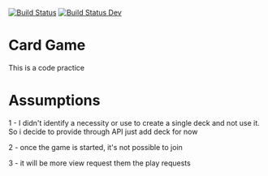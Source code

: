 [![Build Status](https://app.travis-ci.com/fhgomes/poker-game.svg?branch=main)](https://app.travis-ci.com/fhgomes/poker-game)
[![Build Status Dev](https://app.travis-ci.com/fhgomes/poker-game.svg?branch=develop)](https://app.travis-ci.com/fhgomes/poker-game)

# Card Game 

This is a code practice 

# Assumptions

1 - I didn't identify a necessity or use to create a single deck and not use it.
So i decide to provide through API just add deck for now

2 - once the game is started, it's not possible to join

3 - it will be more view request them the play requests


